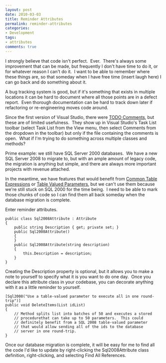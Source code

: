 ```yaml
---
layout: post
date: 2010-03-03
title: Reminder Attributes
permalink: reminder-attributes
categories:
- Development
tags:
- attributes
comments: true
---
```

I strongly believe that code isn't perfect.  Ever.  There's always some improvement that can be made, but frequently I don't have time to do it, or for whatever reason I can't do it.  I want to be able to remember where these things are, so that someday when I have free time (insert laugh here) I can go back and do something about it.

A bug tracking system is good, but if it's something that exists in multiple locations it can be hard to document where all those points are in a defect report.  Even thorough documentation can be hard to track down later if refactoring or re-engineering moves code around.

Since the first version of Visual Studio, there were [TODO Comments](http://dotnetperls.com/todo-comments-visual-studio), but these are of limited usefulness.  They show up in Visual Studio's Task List toolbar (select Task List from the View menu, then select Comments from the dropdown in the toolbar) but only if the file containing the comments is open.  What if I'm trying to do something across multiple classes and methods?

Prime example: we still have SQL Server 2000 databases.  We have a new SQL Server 2008 to migrate to, but with an ample amount of legacy code, the migration is anything but simple, and there are always more important projects with revenue attached.

In the meantime, we have features that would benefit from [Common Table Expressions](http://msdn.microsoft.com/en-us/library/ms190766.aspx) or [Table Valued Parameters](http://msdn.microsoft.com/en-us/library/bb510489.aspx), but we can't use them because we're still stuck on SQL 2000 for the time being.  I need to be able to mark those chunks of code so I can find them all back someday when the database migration is complete.

Enter reminder attributes.

<!-- more -->

    public class Sql2008Attribute : Attribute
    {
        public string Description { get; private set; }
        public Sql2008Attribute()
        {
        }
        public Sql2008Attribute(string description)
        {
            this.Description = description;
        }
    }

Creating the Description property is optional, but it allows you to make a note to yourself to specify what it is you want to do one day.  Once you declare this attribute class in your codebase, you can decorate anything with it as a little reminder to yourself.

    [Sql2008("Use a table-valued parameter to execute all in one round-trip")]
    public void DeleteItems(List idList)
    {
        // Method splits list into batches of 50 and executes a stored
        // procedurethat can take up to 50 parameters.  This could
        // definitely benefit from a SQL 2008 table-valued parameter
        // that would allow sending all of the ids to the database
        // server in one round-trip.
    }

Once our database migration is complete, it will be easy for me to find all the code I'd like to update by right-clicking the Sql2008Attribute class definition, right-clicking, and selecting Find All References.
